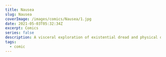 ```yaml
---
title: Nausea
slug: Nausea
coverImage: /images/comics/Nausea/1.jpg
date: 2021-05-03T05:32:34Z
excerpt: Comics
series: false
description: A visceral exploration of existential dread and physical discomfort, this comic delves into the raw emotions of nausea both as a physical sensation and a metaphor for life's overwhelming moments.
tags:
  - comic
---
```

